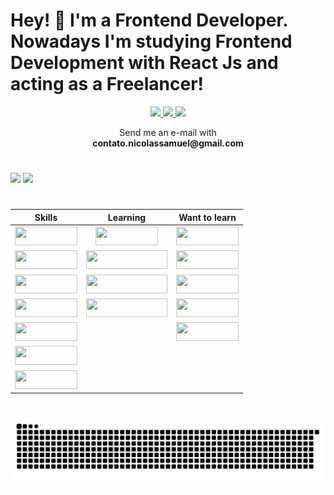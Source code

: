 # Hey! 👋 I'm a Frontend Developer. Nowadays I'm studying Frontend Development with React Js and acting as a Freelancer! 

<div align="center">

  <a href="https://www.linkedin.com/in/nicolveras/" target="_blank" id="linkedin">
    <img src="https://img.shields.io/badge/LinkedIn-0077B5?style=for-the-badge&logo=linkedin&logoColor=white" />
  </a>
  
  <a href="https://wa.link/jcb90e" target="_blank" id="whatsapp">
    <img src="https://img.shields.io/badge/WhatsApp-25D366?style=for-the-badge&logo=whatsapp&logoColor=white" />
  </a>
 
  <a href="mailto:contato.nicolassamuel@gmail.com?subject=Re:Hello Nicolas!" target="_blank" id="gmail">
    <img src="https://img.shields.io/badge/Gmail-D14836?style=for-the-badge&logo=gmail&logoColor=white" />
  </a>
  
  <p class='email-down'>
    Send me an e-mail with</br>
    <b>contato.nicolassamuel@gmail.com</b>
  </p>
  
<!--   <a href="https://steamcommunity.com/id/Sublevado051" target="_blank" id="steam"> 
    <img src="https://img.shields.io/badge/Steam-000000?style=for-the-badge&logo=steam&logoColor=white" />
  </a> -->

</div>

#

<div>
  
<!--   <img height="220em" src="https://github-readme-stats-eight-green.vercel.app/api?username=nicolsam&count_private=true&theme=dracula&show_icons=true"> -->

  <img height="220em" style="max-width:50%" src="https://awesome-github-stats.azurewebsites.net/user-stats/nicolsam?cardType=github&theme=react">
  
<!--   [![My Awesome Stats](https://awesome-github-stats.azurewebsites.net/user-stats/nicolsam?cardType=github&theme=react)](https://git.io/awesome-stats-card) -->
  
<!--   <img height="220em" src="https://github-readme-stats-eight-green.vercel.app/api/top-langs/?username=nicolsam&theme=react"> -->
  
  <img height="220em" style="max-width:50%" src="https://github-readme-stats.vercel.app/api/top-langs/?username=nicolsam&langs_count=5&theme=react&hide=hack,java">
  
</div>

#

<div>

<!-- | Skills | Learning | Want to learn |
|:---:|:---:|:---:|
| <img height="30px" width="100px" src="https://img.shields.io/badge/HTML5-E34F26?style=for-the-badge&logo=html5&logoColor=white" /> | <img height="30px" width="100px" src="https://img.shields.io/badge/TypeScript-007ACC?style=for-the-badge&logo=typescript&logoColor=white" /> | <img height="30px" width="130px" src="https://img.shields.io/badge/styled--components-DB7093?style=for-the-badge&logo=styled-components&logoColor=white" /> |
| <img height="30px" width="100px" src="https://img.shields.io/badge/CSS3-1572B6?style=for-the-badge&logo=css3&logoColor=white" /> | <img height="30px" width="100px" src="https://img.shields.io/badge/React-20232A?style=for-the-badge&logo=react&logoColor=61DAFB" /> | <img height="30px" width="100px" src="https://img.shields.io/badge/Laravel-FF2D20?style=for-the-badge&logo=laravel&logoColor=white" /> |
| <img height="30px" width="100px" src="https://img.shields.io/badge/Bootstrap-563D7C?style=for-the-badge&logo=bootstrap&logoColor=white" /> | <img height="30px" width="100px" src="https://img.shields.io/badge/Tailwind_CSS-38B2AC?style=for-the-badge&logo=tailwind-css&logoColor=white" /> |  |
| <img height="30px" width="100px" src="https://img.shields.io/badge/Sass-CC6699?style=for-the-badge&logo=sass&logoColor=white" />  | <img height="30px" width="100px" src="https://img.shields.io/badge/SAP-0FAAFF?style=for-the-badge&logo=sap&logoColor=white" /> |  |
| <img height="30px" width="100px" src="https://img.shields.io/badge/JavaScript-F7DF1E?style=for-the-badge&logo=javascript&logoColor=black" /> |  |  |
| <img height="30px" width="100px" src="https://img.shields.io/badge/PHP-777BB4?style=for-the-badge&logo=php&logoColor=white" /> |  |  | -->

| Skills                                                                                                                                           | Learning                                                                                                                                                    | Want to learn                                                                                                                               |
|:------------------------------------------------------------------------------------------------------------------------------------------------:|:-----------------------------------------------------------------------------------------------------------------------------------------------------------:|:-------------------------------------------------------------------------------------------------------------------------------------------:|
| <img height="30px" width="100px" src="https://img.shields.io/badge/HTML5-E34F26?style=for-the-badge&logo=html5&logoColor=white" />               | <img height="30px" width="100px" src="https://img.shields.io/badge/React-20232A?style=for-the-badge&logo=react&logoColor=61DAFB" />                         | <img height="30px" width="100px" src="https://img.shields.io/badge/Laravel-FF2D20?style=for-the-badge&logo=laravel&logoColor=white" />      |
| <img height="30px" width="100px" src="https://img.shields.io/badge/CSS3-1572B6?style=for-the-badge&logo=css3&logoColor=white" />                 | <img height="30px" width="130px" src="https://img.shields.io/badge/TypeScript-007ACC?style=for-the-badge&logo=typescript&logoColor=white" />                | <img height="30px" width="100px" src="https://img.shields.io/badge/Node.js-43853D?style=for-the-badge&logo=node.js&logoColor=white" />      |
| <img height="30px" width="100px" src="https://img.shields.io/badge/JavaScript-F7DF1E?style=for-the-badge&logo=javascript&logoColor=black" />     | <img height="30px" width="130px" src="https://img.shields.io/badge/styled--components-DB7093?style=for-the-badge&logo=styled-components&logoColor=white" /> | <img height="30px" width="100px" src="https://img.shields.io/badge/Express.js-404D59?style=for-the-badge" />                                |
| <img height="30px" width="100px" src="https://img.shields.io/badge/Bootstrap-563D7C?style=for-the-badge&logo=bootstrap&logoColor=white" />       | <img height="30px" width="130px" src="https://img.shields.io/badge/Wordpress-21759B?style=for-the-badge&logo=wordpress&logoColor=white" />                  | <img height="30px" width="100px" src="https://img.shields.io/badge/Redux-593D88?style=for-the-badge&logo=redux&logoColor=white" />          |
| <img height="30px" width="100px" src="https://img.shields.io/badge/Sass-CC6699?style=for-the-badge&logo=sass&logoColor=white" />                 |                                                                                                                                                             | <img height="30px" width="100px" src="https://img.shields.io/badge/Amazon_AWS-FF9900?style=for-the-badge&logo=amazonaws&logoColor=white" /> |
| <img height="30px" width="100px" src="https://img.shields.io/badge/Tailwind_CSS-38B2AC?style=for-the-badge&logo=tailwind-css&logoColor=white" /> |                                                                                                                                                             |                                                                                                                                             |
| <img height="30px" width="100px" src="https://img.shields.io/badge/PHP-777BB4?style=for-the-badge&logo=php&logoColor=white" />                   |                                                                                                                                                             |                                                                                                                                             |

</div>

#

 ![Snake animation](https://github.com/nicolsam/nicolsam/blob/output/github-contribution-grid-snake.svg)






<!--
**nicolsam/nicolsam** is a ✨ _special_ ✨ repository because its `README.md` (this file) appears on your GitHub profile.

Here are some ideas to get you started:

- 🔭 I’m currently working on ...
- 🌱 I’m currently learning ...
- 👯 I’m looking to collaborate on ...
- 🤔 I’m looking for help with ...
- 💬 Ask me about ...
- 📫 How to reach me: ...
-->
